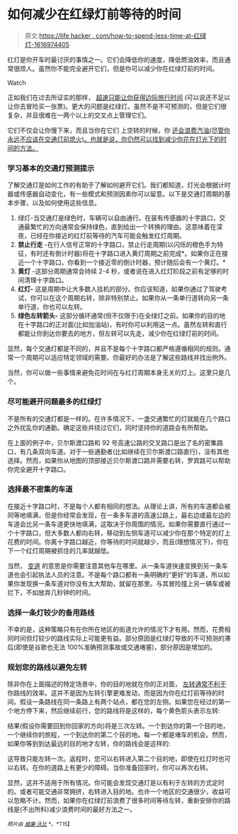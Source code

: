 # 如何减少在红绿灯前等待的时间

> 原文:[https://life hacker . com/how-to-spend-less-time-at-红绿灯-1616974405](https://lifehacker.com/how-to-spend-less-time-waiting-at-traffic-lights-1616974405)

红灯是你开车时最讨厌的事情之一。它们会降低你的速度，降低燃油效率，而且通常很烦人。虽然你不能完全避开它们，但是你可以减少你在红绿灯前的时间。

Watch

正如我们在过去所证实的那样， [超速只能让你获得边际旅行时间](https://lifehacker.com/does-speeding-really-get-you-there-any-faster-1556767685) (可以说还不足以让你去冒险买一张票)。更大的问题是红绿灯。虽然不是不可预测的，但是它们很复杂，并且很难在一两个以上的交叉点上管理它们。

它们不仅会让你慢下来，而且当你在它们 上空转的时候，你 [还会浪费汽油(尽管你永远不应该在交通灯前熄火)。也就是说，你仍然可以找到减少你花在灯光下的时间的方法。](https://lifehacker.com/if-your-car-will-be-idling-for-more-than-10-seconds-ju-1609109060)

### **学习基本的交通灯预测提示**

了解交通灯是如何工作的有助于了解如何避开它们。我们都知道，灯光会根据计时器或传感器自动变化，有一些模式和预测因素你可以留意。以下是交通灯周期的基本步骤，以及如何使用这些信息。

1.  绿灯-当交通灯是绿色时，车辆可以自由通行。在装有传感器的十字路口，交通最繁忙的方向通常会保持绿色，直到给出一个转换的理由。这意味着在深夜，已经在你接近的红灯前等待的汽车可能会触发红灯周期。
2.  **禁止行走** -在行人信号正常的十字路口，禁止行走周期(以闪烁的橙色手为特征，有时还有倒计时器)将在十字路口进入黄灯周期之前完成*。如果你正在接近一个十字路口，你看到一个接近零的倒计时器，预计随后会有一个黄灯。*
3.  **黄灯** -这部分周期通常会持续 2-4 秒，或者说在进入红灯阶段之前有足够的时间清理十字路口。
4.  **红灯-** 这是周期中让大多数人挂机的部分。你应该知道，如果你通过了驾驶考试，你可以在这个周期右转，除非特别禁止。如果你从一条单行道转向另一条单行道，你也可以左转。
5.  **绿色左转箭头-** 这部分循环通常(但不仅限于)在全绿灯之前。如果你的目的地在十字路口的正对面(比如加油站)，有时你可以利用这一点。虽然左转和直行都能让你到达你要去的地方，但左转可以先走，减少你在红绿灯前的时间。

显然，每个交通灯都是不同的，并且不是每个十字路口都严格遵循相同的规则。通常一个周期可以适应特定领域的需要。你最好的办法是了解这些路线并找出例外。

当然，你可以做一些事情来避免花时间在与红灯周期本身无关的灯上。这里只是几个。

### **尽可能避开问题最多的红绿灯**

不是所有的交通灯都是一样的。在许多情况下，一盏交通繁忙的灯就能在几个路口之外扰乱你的通勤。确定这些并绕过它们，同时坚持你的道路会有所帮助。

在上面的例子中，贝尔斯渡口路和 92 号高速公路的交叉路口是出了名的密集路口，有几条双向车道。对于一些通勤者(比如继续在贝尔斯渡口路直行)，没有其他选择。然而，如果你从地图的顶部接近贝尔斯渡口路并需要右转，罗宾路可以帮助你完全避开十字路口。

### **选择最不密集的车道**

在接近十字路口时，不是每个人都有相同的想法。从理论上讲，所有的车道都会被同等地填满，但是你经常会发现，在一条多车道的高速公路上，最右边或最左边的车道会比另一条车道更快地填满，这取决于你周围的情况。如果你需要直行通过一个十字路口，但大多数人都向右转，移动到左侧车道可以减少你在那个特定的灯上花费的时间。你离十字路口越近，你等待的时间就越少，而且(理想情况下)，你在下一个红灯周期被抓住的几率就越低。

当然， [变道](https://lifehacker.com/the-right-way-to-merge-lanes-to-avoid-traffic-jams-and-1501148503) 的意思是你需要注意其他车在哪里。从一条车道快速变换到另一条车道也会引起执法人员的注意。不是每个路口都有一条明确的“更好”的车道，所以如果你发现换一条车道对你没有太大帮助，就留在那里。与其冒险撞上另一辆车或被拦下，不如放弃几秒钟的时间。

### **选择一条灯较少的备用路线**

不幸的是，这种策略只有在你所在地区的街道允许的情况下才有用。然而，花费相同时间但灯较少的路线实际上可能更有益。部分原因是红绿灯导致的不可预测的滞后(即使是谷歌也无法 100%准确预测事故或交通堵塞)，部分原因是增加的。

### **规划您的路线以避免左转**

除非你在上面描述的特定场景中，你的目的地就在你的正对面， [左转通常不利于](http://lifehacker.com/save-gas-by-avoiding-left-turns-whenever-possible-475007990) 你路线的效率。这并不是因为左转引擎更难发动，而是因为你在红灯前等待的时间。假设一条路线在同一条路上有两个站点，都在您的左侧。如果您在经过的第一个地方停下来，然后继续前行，您的路线将是这样的，每个黄色箭头表示左转:

结果(假设你需要回到你回家的方向)将是三次左转。一个到达你的第一个目的地，一个继续你的旅程，一个到达你的第二个目的地。每一个都是堵车的机会。然而，如果你等到到达最远的目的地才左转，你的路线会是这样的:

这导致只能左转一次。返程时，您可以右转进入第二个目的地，即使在红灯时也可以右转。在你的道路上有更少的障碍。当你准备回家时，你可以再次右转。

显然，这并不适用于所有情况。你可能会发现交通灯是以有利于左转的方式定时的。或者可能交通非常拥挤，右转进入目的地。也许一个地区的交通很少，收益可以忽略不计。然而，如果你在红绿灯前浪费了很多时间等待左转，重新安排你的路线是(不出所料)减少浪费时间的最好方法之一。

<small>*照片由*</small> [<small>*威廉·沃比*</small>](http://www.flickr.com/photos/wwarby/2460655511/) <small>*。*T15】</small>